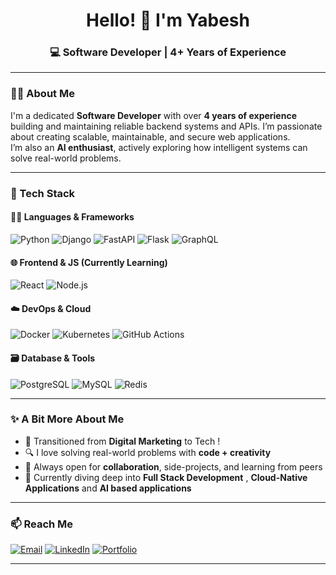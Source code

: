 <h1 align="center">Hello! 👋 I'm Yabesh</h1>
<h3 align="center">💻 Software Developer | 4+ Years of Experience</h3>

---

### 👨‍💻 About Me

I'm a dedicated **Software Developer** with over **4 years of experience** building and maintaining reliable backend systems and APIs. I’m passionate about creating scalable, maintainable, and secure web applications.  
I’m also an **AI enthusiast**, actively exploring how intelligent systems can solve real-world problems.


---

### 🚀 Tech Stack

#### 👨‍💻 Languages & Frameworks
![Python](https://img.shields.io/badge/-Python-3776AB?style=flat&logo=python&logoColor=white)
![Django](https://img.shields.io/badge/-Django-092E20?style=flat&logo=django&logoColor=white)
![FastAPI](https://img.shields.io/badge/-FastAPI-009688?style=flat&logo=fastapi&logoColor=white)
![Flask](https://img.shields.io/badge/-Flask-black?style=flat&logo=flask)
![GraphQL](https://img.shields.io/badge/-GraphQL-E10098?style=flat&logo=graphql&logoColor=white)

#### 🌐 Frontend & JS (Currently Learning)
![React](https://img.shields.io/badge/-React-61DAFB?style=flat&logo=react&logoColor=black)
![Node.js](https://img.shields.io/badge/-Node.js-339933?style=flat&logo=node.js&logoColor=white)

#### ☁️ DevOps & Cloud
![Docker](https://img.shields.io/badge/-Docker-2496ED?style=flat&logo=docker&logoColor=white)
![Kubernetes](https://img.shields.io/badge/-Kubernetes-326CE5?style=flat&logo=kubernetes&logoColor=white)
![GitHub Actions](https://img.shields.io/badge/-GitHub%20Actions-2088FF?style=flat&logo=github-actions&logoColor=white)

#### 🗃️ Database & Tools
![PostgreSQL](https://img.shields.io/badge/-PostgreSQL-4169E1?style=flat&logo=postgresql&logoColor=white)
![MySQL](https://img.shields.io/badge/-MySQL-4479A1?style=flat&logo=mysql&logoColor=white)
![Redis](https://img.shields.io/badge/-Redis-DC382D?style=flat&logo=redis&logoColor=white)

---

### ✨ A Bit More About Me

- 🔁 Transitioned from **Digital Marketing** to Tech !
- 🔍 I love solving real-world problems with **code + creativity**
- 🤝 Always open for **collaboration**, side-projects, and learning from peers
- 🌱 Currently diving deep into **Full Stack Development** , **Cloud-Native Applications** and **AI based applications**

---

### 📫 Reach Me

[![Email](https://img.shields.io/badge/-samyabeshv@gmail.com-D14836?style=flat&logo=gmail&logoColor=white)](mailto:samyabeshv@gmail.com)
[![LinkedIn](https://img.shields.io/badge/-LinkedIn-blue?style=flat&logo=linkedin&logoColor=white)](https://www.linkedin.com/in/yabeshsamuvel/)
[![Portfolio](https://img.shields.io/badge/-Portfolio-red?style=flat&logo=appveyor&logoColor=white)](https://yabesh.vercel.app/)

---

